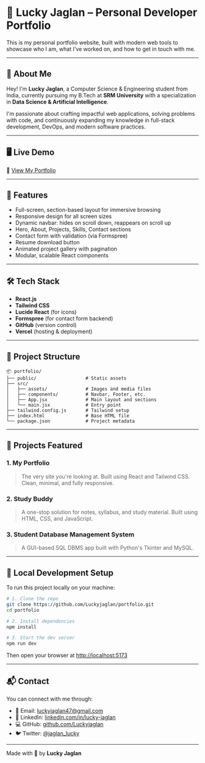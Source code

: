
# 💼 Lucky Jaglan – Personal Developer Portfolio

This is my personal portfolio website, built with modern web tools to showcase who I am, what I’ve worked on, and how to get in touch with me.

---

## 👋 About Me

Hey! I'm **Lucky Jaglan**, a Computer Science & Engineering student from India, currently pursuing my B.Tech at **SRM University** with a specialization in **Data Science & Artificial Intelligence**.

I'm passionate about crafting impactful web applications, solving problems with code, and continuously expanding my knowledge in full-stack development, DevOps, and modern software practices.

---

## 🖥️ Live Demo

🚀 [View My Portfolio](https://luckyjaglan.vercel.app)

---

## 🌟 Features

- Full-screen, section-based layout for immersive browsing
- Responsive design for all screen sizes
- Dynamic navbar: hides on scroll down, reappears on scroll up
- Hero, About, Projects, Skills, Contact sections
- Contact form with validation (via Formspree)
- Resume download button
- Animated project gallery with pagination
- Modular, scalable React components

---

## 🛠️ Tech Stack

- **React.js**
- **Tailwind CSS**
- **Lucide React** (for icons)
- **Formspree** (for contact form backend)
- **GitHub** (version control)
- **Vercel** (hosting & deployment)

---

## 📁 Project Structure

```
📦 portfolio/
├── public/                  # Static assets
├── src/
│   ├── assets/              # Images and media files
│   ├── components/          # Navbar, Footer, etc.
│   ├── App.jsx              # Main layout and sections
│   └── main.jsx             # Entry point
├── tailwind.config.js       # Tailwind setup
├── index.html               # Base HTML file
└── package.json             # Project metadata
```

---

## 🧠 Projects Featured

### 1. **My Portfolio**
> The very site you're looking at. Built using React and Tailwind CSS. Clean, minimal, and fully responsive.

### 2. **Study Buddy**
> A one-stop solution for notes, syllabus, and study material. Built using HTML, CSS, and JavaScript.

### 3. **Student Database Management System**
> A GUI-based SQL DBMS app built with Python's Tkinter and MySQL.

---

## 🚀 Local Development Setup

To run this project locally on your machine:

```bash
# 1. Clone the repo
git clone https://github.com/Luckyjaglan/portfolio.git
cd portfolio

# 2. Install dependencies
npm install

# 3. Start the dev server
npm run dev
```

Then open your browser at [http://localhost:5173](http://localhost:5173)

---

## 📬 Contact

You can connect with me through:

- 📧 Email: [luckyjaglan47@gmail.com](mailto:luckyjaglan47@gmail.com)
- 💼 LinkedIn: [linkedin.com/in/lucky-jaglan](https://linkedin.com/in/lucky-jaglan)
- 💻 GitHub: [github.com/Luckyjaglan](https://github.com/Luckyjaglan)
- 🐦 Twitter: [@jaglan_lucky](https://x.com/jaglan_lucky)

---

Made with 💙 by **Lucky Jaglan**
